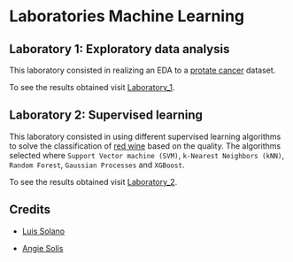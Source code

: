 # Laboratories Machine Learning

## Laboratory 1: Exploratory data analysis

This laboratory consisted in realizing an EDA to a [protate cancer](https://www.cbioportal.org/study/clinicalData?id=prad_mich) dataset.

To see the results obtained visit [Laboratory_1](./lab1_exploratory_data_analysis/Laboratory_1.ipynb).

## Laboratory 2: Supervised learning

This laboratory consisted in using different supervised learning algorithms to solve the classification of [red wine](https://doi.org/10.24432/C56S3T) based on the quality. The algorithms selected where `Support Vector machine (SVM)`, `k-Nearest Neighbors (kNN)`, `Random Forest`, `Gaussian Processes` and `XGBoost`.

To see the results obtained visit [Laboratory_2](./lab2_supervised_learning/Laboratory_2.ipynb).

## Credits
- [Luis Solano](https://github.com/GoninDS)

- [Angie Solís](https://github.com/AngieS23)
